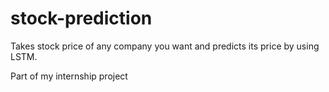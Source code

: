 # stock-prediction

Takes stock price of any company you want and predicts its price by using LSTM.


Part of my internship project
